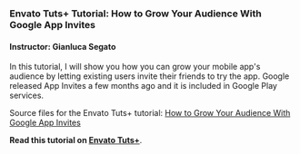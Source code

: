 ### Envato Tuts+ Tutorial: How to Grow Your Audience With Google App Invites

#### Instructor: Gianluca Segato

In this tutorial, I will show you how you can grow your mobile app's audience by letting existing users invite their friends to try the app. Google released App Invites a few months ago and it is included in Google Play services.

Source files for the Envato Tuts+ tutorial: [How to Grow Your Audience With Google App Invites](http://code.tutsplus.com/tutorials/how-to-grow-your-audience-with-google-app-invites--cms-25321)

**Read this tutorial on [Envato Tuts+](https://code.tutsplus.com)**.
